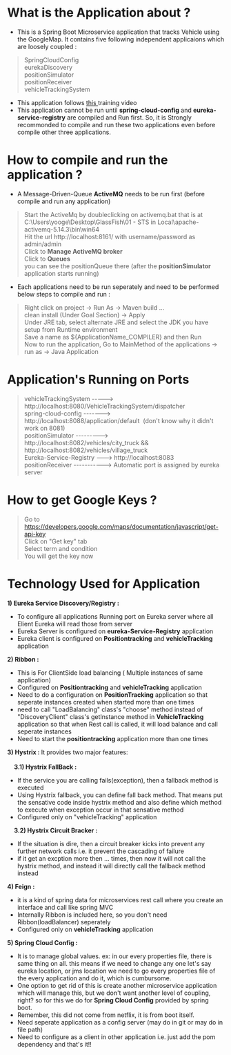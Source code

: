 # What is the Application about ? </br>
- This is a Spring Boot Microservice application that tracks Vehicle using the GoogleMap. It contains five following independent applicaions which are loosely coupled : </br>
> SpringCloudConfig</br>
> eurekaDiscovery </br>
> positionSimulator </br>
> positionReceiver </br>
> vehicleTrackingSystem </br>

- This application follows <a href= "https://www.virtualpairprogrammers.com/training-courses/Spring-Boot-Microservices-training.html">this </a> training video
- This application cannot be run until <strong>spring-cloud-config</strong> and <strong>eureka-service-registry</strong> are compiled and Run first. So, it is Strongly recommonded to compile and run these two applications even before compile other three applications. </br>

# How to compile and run the application ?
- A Message-Driven-Queue <b>ActiveMQ</b> needs to be run first (before compile and run any application)
> Start the ActiveMq by doubleclicking on activemq.bat that is at C:\Users\yooge\Desktop\GlassFish\01 - STS in Local\apache-activemq-5.14.3\bin\win64 </br>
> Hit the url http://localhost:8161/ with username/password as admin/admin </br>
> Click to <b>Manage ActiveMQ broker</b> </br>
> Click to <b>Queues</b> </br>
> you can see the positionQueue there (after the <b>positionSimulator</b> application starts running) </br>

- Each applications need to be run seperately and need to be performed below steps to compile and run : </br>
> Right click on project -> Run As -> Maven build ... </br>
> clean install (Under Goal Section) -> Apply </br>
> Under JRE tab, select alternate JRE and select the JDK you have setup from Runtime environment </br>
> Save a name as ${ApplicationName_COMPILER} and then Run </br>
> Now to run the application, Go to MainMethod of the applications -> run as -> Java Application </br>

# Application's Running on Ports
> vehicleTrackingSystem -----> http://localhost:8080/VehicleTrackingSystem/dispatcher </br>
> spring-cloud-config -------> http://localhost:8088/application/default  &nbsp;(don't know why it didn't work on 8081)</br>
> positionSimulator ---------> http://localhost:8082/vehicles/city_truck && http://localhost:8082/vehicles/village_truck</br>
> Eureka-Service-Registry ---> http://localhost:8083 </br>
> positionReceiver -----------> Automatic port is assigned by eureka server </br>

# How to get Google Keys ? </br>
> Go to https://developers.google.com/maps/documentation/javascript/get-api-key </br>
> Click on "Get key" tab </br>
> Select term and condition </br>
> You will get the key now </br>

# Technology Used for Application</br>
<strong>1) Eureka Service Discovery/Registry :</strong>
- To configure all applications Running port on Eureka server where all Elient Eureka will read those from server </br>
- Eureka Server is configured on <b>eureka-Service-Registry</b> application</br>
- Eureka client is configured on <b>Positiontracking</b> and <b>vehicleTracking</b> application</br>

<strong>2) Ribbon :</strong>
- This is For ClientSide load balancing ( Multiple instances of same application) </br>
- Configured on <b>Positiontracking</b> and <b>vehicleTracking</b> application</br>
- Need to do a configuration on <b>PositionTracking</b> application so that seperate instances created when started more than one times</br>
- need to call "LoadBalancing" class's  "choose"  method instead of "DiscoveryClient" class's getInstance method in
<b>VehicleTracking</b> application so that when Rest call is called, it will load balance and call seperate instances </br>
- Need to start the <b>positiontracking</b> application more than one times </br>

<b>3) Hystrix : </b> It provides two major features: </br></br>
&nbsp;&nbsp;&nbsp;&nbsp;<b>3.1) Hystrix FallBack : </b></br>
- If the service you are calling fails(exception), then a fallback method is executed </br>
- Using Hystrix fallback, you can define fall back method. That means put the sensative code inside hystrix method and also define which method to execute when exception occur in that sensative method </br>
- Configured only on "vehicleTracking" application </br>

&nbsp;&nbsp;&nbsp;&nbsp;<b>3.2) Hystrix Circuit Bracker : </b></br>
- If the situation is dire, then a circuit breaker kicks into prevent any further network calls i.e. it prevent the cascading of failure </br>
- if it get an excption more then ... times, then now it will not call the hystrix method, and instead it will directly call the fallback method instead </br>

<strong>4) Feign :</strong> </br>
- it is a kind of spring data for microservices rest call where you create an interface and call like spring MVC </br>
- Internally Ribbon is included here, so you don't need Ribbon(loadBalancer) seperately </br>
- Configured only on <b>vehicleTracking</b> application  </br>

<strong>5) Spring Cloud Config :</strong> </br>
- It is to manage global values. ex: in our every properties file, there is same thing on all. this means if we need to change any one let's  say eureka location, or jms location we need to go every properties file of the every application and do it, which is cumbursome.
- One option to get rid of this is create another microservice application which will manage this, but we don't want another level of coupling, right? so for this we do for <b>Spring Cloud Config</b> provided by spring boot. </br>
- Remember, this did not come from netflix, it is from boot itself. </br>
- Need seperate application as a config server (may do in git or may do in file path) </br>
- Need to configure as a client in other application i.e. just add the pom dependency and that's it!!
